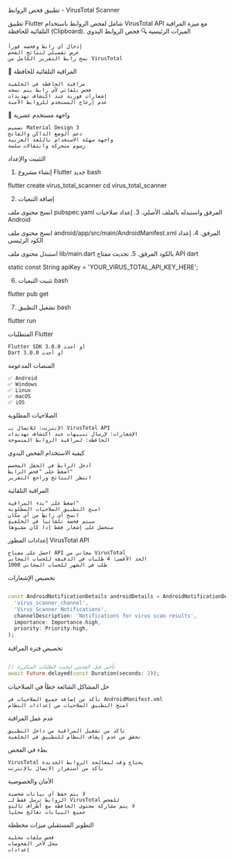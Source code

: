 تطبيق فحص الروابط - VirusTotal Scanner

تطبيق Flutter شامل لفحص الروابط باستخدام VirusTotal API مع ميزة المراقبة التلقائية للحافظة (Clipboard).
الميزات الرئيسية
🔍 فحص الروابط اليدوي

    إدخال أي رابط وفحصه فوراً
    عرض تفصيلي لنتائج الفحص
    نسخ رابط التقرير الكامل من VirusTotal

🔄 المراقبة التلقائية للحافظة

    مراقبة الحافظة في الخلفية
    فحص تلقائي لأي رابط يتم نسخه
    إشعارات فورية عند اكتشاف تهديدات
    عدم إزعاج المستخدم للروابط الآمنة

🎨 واجهة مستخدم عصرية

    تصميم Material Design 3
    دعم الوضع الداكن والفاتح
    واجهة سهلة الاستخدام باللغة العربية
    رسوم متحركة وانتقالات سلسة

التثبيت والإعداد
1. إنشاء مشروع Flutter جديد
bash

flutter create virus_total_scanner
cd virus_total_scanner

2. إضافة التبعيات

انسخ محتوى ملف pubspec.yaml المرفق واستبدله بالملف الأصلي.
3. إعداد صلاحيات Android

انسخ محتوى ملف android/app/src/main/AndroidManifest.xml المرفق.
4. إعداد الكود الرئيسي

استبدل محتوى ملف lib/main.dart بالكود المرفق.
5. تحديث مفتاح API
dart

static const String apiKey = 'YOUR_VIRUS_TOTAL_API_KEY_HERE';

6. تثبيت التبعيات
bash

flutter pub get

7. تشغيل التطبيق
bash

flutter run

المتطلبات
Flutter

    Flutter SDK 3.0.0 أو أحدث
    Dart 3.0.0 أو أحدث

المنصات المدعومة

    ✅ Android
    ✅ Windows
    ✅ Linux
    ✅ macOS
    ✅ iOS

الصلاحيات المطلوبة


    الإنترنت: للاتصال بـ VirusTotal API
    الإشعارات: لإرسال تنبيهات عند اكتشاف تهديدات
    الحافظة: لمراقبة الروابط المنسوخة

كيفية الاستخدام
الفحص اليدوي

    أدخل الرابط في الحقل المخصص
    اضغط على "فحص الرابط"
    انتظر النتائج وراجع التقرير

المراقبة التلقائية

    اضغط على "بدء المراقبة"
    امنح التطبيق الصلاحيات المطلوبة
    انسخ أي رابط من أي مكان
    سيتم فحصه تلقائياً في الخلفية
    ستحصل على إشعار فقط إذا كان مشبوهاً

إعدادات المطور
VirusTotal API

    احصل على مفتاح API مجاني من VirusTotal
    الحد الأقصى: 4 طلبات في الدقيقة للحساب المجاني
    1000 طلب في الشهر للحساب المجاني

تخصيص الإشعارات

```dart

const AndroidNotificationDetails androidDetails = AndroidNotificationDetails(
  'virus_scanner_channel',
  'Virus Scanner Notifications',
  channelDescription: 'Notifications for virus scan results',
  importance: Importance.high,
  priority: Priority.high,
);
```
تخصيص فترة المراقبة

```dart

// تأخير قبل الفحص لتجنب الطلبات المتكررة
await Future.delayed(const Duration(seconds: 2));
```
حل المشاكل الشائعة
خطأ في الصلاحيات

    تأكد من إضافة جميع الصلاحيات في AndroidManifest.xml
    امنح التطبيق الصلاحيات من إعدادات النظام

عدم عمل المراقبة

    تأكد من تشغيل المراقبة من داخل التطبيق
    تحقق من عدم إيقاف النظام للتطبيق في الخلفية

بطء في الفحص

    VirusTotal يحتاج وقت لمعالجة الروابط الجديدة
    تأكد من استقرار الاتصال بالإنترنت

الأمان والخصوصية

    لا يتم حفظ أي بيانات شخصية
    الروابط ترسل فقط لـ VirusTotal للفحص
    لا يتم مشاركة محتوى الحافظة مع أطراف ثالثة
    جميع البيانات تعالج محلياً

التطوير المستقبلي
ميزات مخططة

    فحص ملفات محلية
    سجل لآخر الفحوصات
    إعدادات

